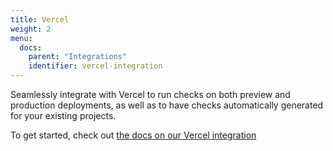 ```yaml
---
title: Vercel
weight: 2
menu:
  docs:
    parent: "Integrations"
    identifier: vercel-integration
---
```


Seamlessly integrate with Vercel to run checks on both preview and production deployments, as well as to have checks automatically generated for your existing projects.

To get started, check out [the docs on our Vercel integration](/docs/cicd/vercel/)